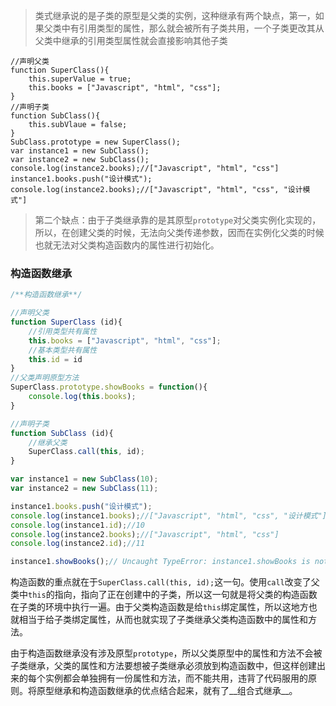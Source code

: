 > 类式继承说的是子类的原型是父类的实例，这种继承有两个缺点，第一，如果父类中有引用类型的属性，那么就会被所有子类共用，一个子类更改其从父类中继承的引用类型属性就会直接影响其他子类

```
//声明父类
function SuperClass(){
  	this.superValue = true;
  	this.books = ["Javascript", "html", "css"];
}
//声明子类
function SubClass(){
  	this.subVlaue = false;
}
SubClass.prototype = new SuperClass();
var instance1 = new SubClass();
var instance2 = new SubClass();
console.log(instance2.books);//["Javascript", "html", "css"]
instance1.books.push("设计模式");
console.log(instance2.books);//["Javascript", "html", "css", "设计模式"]

```

> 第二个缺点：由于子类继承靠的是其原型`prototype`对父类实例化实现的，所以，在创建父类的时候，无法向父类传递参数，因而在实例化父类的时候也就无法对父类构造函数内的属性进行初始化。

### 构造函数继承

```javascript
/**构造函数继承**/

//声明父类
function SuperClass (id){
	//引用类型共有属性
  	this.books = ["Javascript", "html", "css"];
  	//基本类型共有属性
  	this.id = id
}
//父类声明原型方法
SuperClass.prototype.showBooks = function(){
  	console.log(this.books);
}

//声明子类
function SubClass (id){
	//继承父类
	SuperClass.call(this, id);
}

var instance1 = new SubClass(10);
var instance2 = new SubClass(11);

instance1.books.push("设计模式");
console.log(instance1.books);//["Javascript", "html", "css", "设计模式"]
console.log(instance1.id);//10
console.log(instance2.books);//["Javascript", "html", "css"]
console.log(instance2.id);//11

instance1.showBooks();// Uncaught TypeError: instance1.showBooks is not a function

```

构造函数的重点就在于`SuperClass.call(this, id);`这一句。使用`call`改变了父类中`this`的指向，指向了正在创建中的子类，所以这一句就是将父类的构造函数在子类的环境中执行一遍。由于父类构造函数是给`this`绑定属性，所以这地方也就相当于给子类绑定属性，从而也就实现了子类继承父类构造函数中的属性和方法。

由于构造函数继承没有涉及原型`prototype`，所以父类原型中的属性和方法不会被子类继承，父类的属性和方法要想被子类继承必须放到构造函数中，但这样创建出来的每个实例都会单独拥有一份属性和方法，而不能共用，违背了代码服用的原则。将原型继承和构造函数继承的优点结合起来，就有了__组合式继承__。